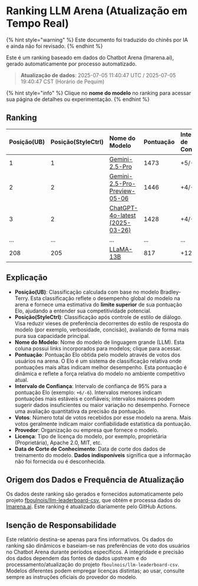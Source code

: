 # Ranking LLM Arena (Atualização em Tempo Real)


{% hint style="warning" %}
Este documento foi traduzido do chinês por IA e ainda não foi revisado.
{% endhint %}




Este é um ranking baseado em dados do Chatbot Arena (lmarena.ai), gerado automaticamente por processo automatizado.

> **Atualização de dados**: 2025-07-05 11:40:47 UTC / 2025-07-05 19:40:47 CST (Horário de Pequim)

{% hint style="info" %}
Clique no **nome do modelo** no ranking para acessar sua página de detalhes ou experimentação.
{% endhint %}

## Ranking

| Posição(UB) | Posição(StyleCtrl) | Nome do Modelo                                                                                                                                                       | Pontuação | Intervalo de Confiança | Votos      | Provedor                    | Licença                     | Data de Corte de Conhecimento |
|:---|:---|:---|:---|:---|:---|:---|:---|:---|
| 1 | 1 | [Gemini-2.5-Pro](http://aistudio.google.com/app/prompts/new_chat?model=gemini-2.5-pro)                                                                 | 1473 | +5/-4   | 14,062  | Google                 | Proprietária              | Dados indisponíveis      |
| 2 | 2 | [Gemini-2.5-Pro-Preview-05-06](http://aistudio.google.com/app/prompts/new_chat?model=gemini-2.5-pro-preview-05-06)                                     | 1446 | +4/-5   | 14,432  | Google                 | Proprietária              | Dados indisponíveis      |
| 3 | 2 | [ChatGPT-4o-latest (2025-03-26)](https://x.com/OpenAI/status/1905331956856050135)                                                                    | 1428 | +4/-3   | 23,599  | OpenAI                 | Proprietária              | Dados indisponíveis      |
| ... | ... | ... | ... | ... | ... | ... | ... | ... |
| 208 | 205 | [LLaMA-13B](https://arxiv.org/abs/2302.13971)                                                                                                                |  817 | +12/-15 | 2,446   | Meta                   | Não comercial             | 2023/2   |

## Explicação

- **Posição(UB)**: Classificação calculada com base no modelo Bradley-Terry. Esta classificação reflete o desempenho global do modelo na arena e fornece uma estimativa do **limite superior** de sua pontuação Elo, ajudando a entender sua competitividade potencial.
- **Posição(StyleCtrl)**: Classificação após controle de estilo de diálogo. Visa reduzir vieses de preferência decorrentes do estilo de resposta do modelo (por exemplo, verbosidade, concisão), avaliando de forma mais pura sua capacidade principal.
- **Nome do Modelo**: Nome do modelo de linguagem grande (LLM). Esta coluna possui links incorporados para modelos; clique para acessar.
- **Pontuação**: Pontuação Elo obtida pelo modelo através de votos dos usuários na arena. O Elo é um sistema de classificação relativa onde pontuações mais altas indicam melhor desempenho. Esta pontuação é dinâmica e reflete a força relativa do modelo no ambiente competitivo atual.
- **Intervalo de Confiança**: Intervalo de confiança de 95% para a pontuação Elo (exemplo: `+6/-6`). Intervalos menores indicam pontuações mais estáveis e confiáveis; intervalos maiores podem sugerir dados insuficientes ou maior variação no desempenho. Fornece uma avaliação quantitativa da precisão da pontuação.
- **Votos**: Número total de votos recebidos por esse modelo na arena. Mais votos geralmente indicam maior confiabilidade estatística da pontuação.
- **Provedor**: Organização ou empresa que fornece o modelo.
- **Licença**: Tipo de licença do modelo, por exemplo, proprietária (Proprietária), Apache 2.0, MIT, etc.
- **Data de Corte de Conhecimento**: Data de corte dos dados de treinamento do modelo. **Dados indisponíveis** significa que a informação não foi fornecida ou é desconhecida.

## Origem dos Dados e Frequência de Atualização

Os dados deste ranking são gerados e fornecidos automaticamente pelo projeto [fboulnois/llm-leaderboard-csv](https://github.com/fboulnois/llm-leaderboard-csv), que obtém e processa dados do [lmarena.ai](https://lmarena.ai/). Este ranking é atualizado diariamente pelo GitHub Actions.

## Isenção de Responsabilidade

Este relatório destina-se apenas para fins informativos. Os dados do ranking são dinâmicos e baseiam-se nas preferências de voto dos usuários no Chatbot Arena durante períodos específicos. A integridade e precisão dos dados dependem das fontes de dados upstream e do processamento/atualização do projeto `fboulnois/llm-leaderboard-csv`. Modelos diferentes podem empregar licenças distintas; ao usar, consulte sempre as instruções oficiais do provedor do modelo.